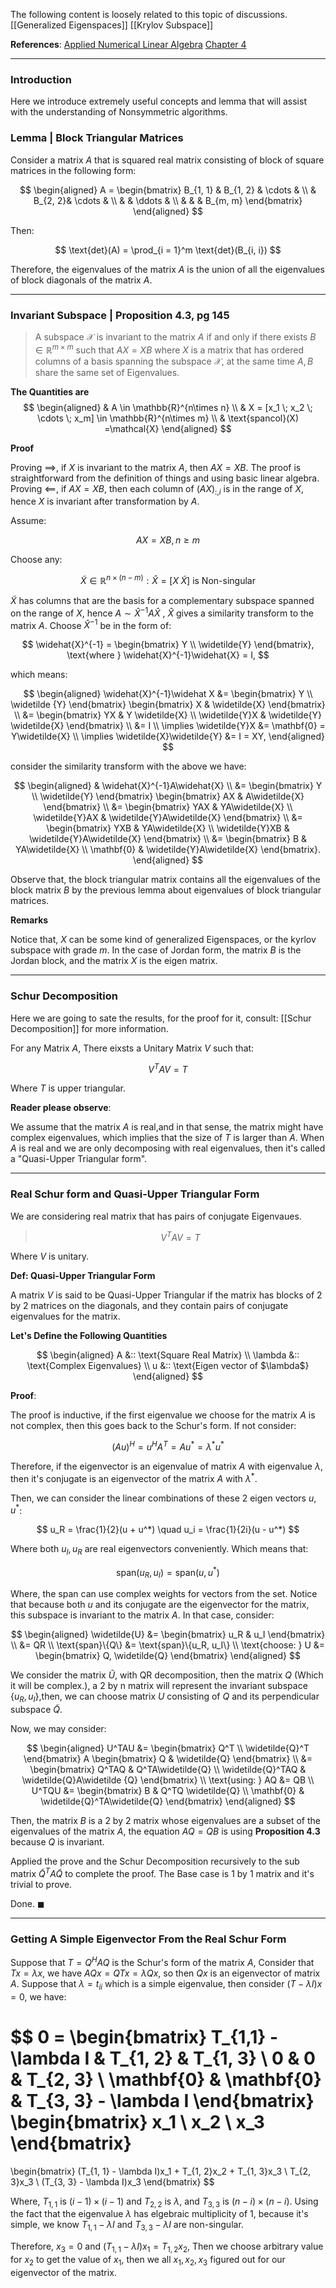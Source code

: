 The following content is loosely related to this topic of discussions.
[[Generalized Eigenspaces]]
[[Krylov Subspace]]

**References**: 
[Applied Numerical Linear Algebra](https://epubs.siam.org/doi/book/10.1137/1.9781611971446?mobileUi=0&) [Chapter 4](https://epubs.siam.org/doi/abs/10.1137/1.9781611971446.ch4)


----
### **Introduction** 

Here we introduce extremely useful concepts and lemma that will assist with the understanding of Nonsymmetric algorithms.

### **Lemma | Block Triangular Matrices**

Consider a matrix $A$ that is squared real matrix consisting of block of square matrices in the following form:

$$
\begin{aligned}
    A = \begin{bmatrix}
        B_{1, 1} & B_{1, 2} & \cdots & 
        \\
        & B_{2, 2}& \cdots & 
        \\
        & & \ddots &
        \\ 
        & & & B_{m, m}
    \end{bmatrix}
\end{aligned}
$$

Then:

$$
\text{det}(A) = \prod_{i = 1}^m \text{det}(B_{i, i})
$$

Therefore, the eigenvalues of the matrix $A$ is the union of all the eigenvalues of block diagonals of the matrix $A$.

---
### **Invariant Subspace | Proposition 4.3, pg 145**

> A subspace $\mathcal{X}$ is invariant to the matrix $A$ if and only if there exists $B\in \mathbb{R}^{m\times m}$ such that $AX = XB$ where $X$ is a matrix that has ordered columns of a basis spanning the subspace $\mathcal{X}$, at the same time $A, B$ share the same set of Eigenvalues. 

**The Quantities are** 
$$
\begin{aligned}
    & A \in \mathbb{R}^{n\times n}
    \\
    & X = [x_1  \; x_2 \; \cdots \; x_m] \in \mathbb{R}^{n\times m}
    \\
    & \text{spancol}(X) =\mathcal{X} 
\end{aligned}
$$

**Proof**

Proving $\implies$, if $X$ is invariant to the matrix $A$, then $AX = XB$. The proof is straightforward from the definition of things and using basic linear algebra. Proving $\impliedby$, if $AX = XB$, then each column of $(AX)_{:, i}$ is in the range of $X$, hence $X$ is invariant after transformation by $A$. 

Assume: 

$$
AX = XB, n \ge m
$$

Choose any: 

$$
\widetilde{X} \in \mathbb{R}^{n\times (n -m)}: \widehat{X} = [X \; \widetilde{X}] \text{ is Non-singular}
$$

$\widetilde X$ has columns that are the basis for a complementary subspace spanned on the range of $X$, hence $A \sim \widehat{X}^{-1}A \widehat{X}$
, $\widehat{X}$ gives a similarity transform to the matrix $A$. Choose $\widehat{X}^{-1}$ be in the form of:

$$
\widehat{X}^{-1} = \begin{bmatrix}
    Y \\ \widetilde{Y}
\end{bmatrix}, \text{where } \widehat{X}^{-1}\widehat{X} = I, 
$$

which means:

$$
\begin{aligned}
    \widehat{X}^{-1}\widehat X &= 
    \begin{bmatrix}
        Y \\ \widetilde {Y}
    \end{bmatrix} \begin{bmatrix}
        X & \widetilde{X}
    \end{bmatrix}
    \\
    &= \begin{bmatrix}
        YX & Y \widetilde{X} 
        \\
        \widetilde{Y}X & \widetilde{Y} \widetilde{X} 
    \end{bmatrix}
    \\
    &= 
    I 
    \\
    \implies 
    \widetilde{Y}X &= \mathbf{0} = Y\widetilde{X}
    \\
    \implies 
    \widetilde{X}\widetilde{Y} &= I = XY,
\end{aligned}
$$

consider the similarity transform with the above we have: 

$$
\begin{aligned}
    & \widehat{X}^{-1}A\widehat{X}
    \\
    &= 
    \begin{bmatrix}
        Y \\ \widetilde{Y}
    \end{bmatrix}
    \begin{bmatrix}
        AX & A\widetilde{X}
    \end{bmatrix}
    \\
    &= 
    \begin{bmatrix}
        YAX & YA\widetilde{X}
        \\
        \widetilde{Y}AX & \widetilde{Y}A\widetilde{X}
    \end{bmatrix}
    \\
    &= 
    \begin{bmatrix}
        YXB & YA\widetilde{X}
        \\
        \widetilde{Y}XB & \widetilde{Y}A\widetilde{X}
    \end{bmatrix}
    \\
    &= 
    \begin{bmatrix}
        B & YA\widetilde{X}
        \\
        \mathbf{0} & \widetilde{Y}A\widetilde{X}
    \end{bmatrix}. 
\end{aligned}
$$

Observe that, the block triangular matrix contains all the eigenvalues of the block matrix $B$ by the previous lemma about eigenvalues of block triangular matrices. 

**Remarks**

Notice that, $X$ can be some kind of generalized Eigenspaces, or the kyrlov subspace with grade $m$. In the case of Jordan form, the matrix $B$ is the Jordan block, and the matrix $X$ is the eigen matrix. 

---
### **Schur Decomposition** 

Here we are going to sate the results, for the proof for it, consult: [[Schur Decomposition]] for more information.

For any Matrix $A$, There eixsts a Unitary Matrix $V$ such that:

$$
V^TAV = T 
$$

Where $T$ is upper triangular.

**Reader please observe**:

We assume that the matrix $A$ is real,and in that sense, the matrix might have complex eigenvalues, which implies that the size of $T$ is larger than $A$. When $A$ is real and we are only decomposing with real eigenvalues, then it's called a "Quasi-Upper Triangular form".


---
### **Real Schur form and Quasi-Upper Triangular Form**

We are considering real matrix that has pairs of conjugate Eigenvaues. 

> $$V^TAV = T$$

Where $V$ is unitary.

**Def: Quasi-Upper Triangular Form**

A matrix $V$ is said to be Quasi-Upper Triangular if the matrix has blocks of 2 by 2 matrices on the diagonals, and they contain pairs of conjugate eigenvalues for the matrix. 

**Let's Define the Following Quantities**

$$
\begin{aligned}
    A &:: \text{Square Real Matrix}
    \\
    \lambda &:: \text{Complex Eigenvalues}
    \\
    u &:: \text{Eigen vector of $\lambda$}
\end{aligned}
$$
 
**Proof**:

The proof is inductive, if the first eigenvalue we choose for the matrix $A$ is not complex, then this goes back to the Schur's form. If not consider: 

$$
(Au)^H = u^HA^T = Au^* = \lambda^*u^*
$$

Therefore, if the eigenvector is an eigenvalue of matrix $A$ with eigenvalue $\lambda$, then it's conjugate is an eigenvector of the matrix $A$ with $\lambda^*$.

Then, we can consider the linear combinations of these 2 eigen vectors $u, u^*$: 

$$
    u_R = \frac{1}{2}(u + u^*) \quad 
    u_i = \frac{1}{2i}(u - u^*)
$$

Where both $u_I, u_R$ are real eigenvectors conveniently. Which means that:

$$
\text{span}(u_R, u_I) = \text{span}(u, u^*)
$$

Where, the span can use complex weights for vectors from the set. Notice that because both $u$ and its conjugate are the eigenvector for the matrix, this subspace is invariant to the matrix $A$. In that case, consider: 

$$
\begin{aligned}
    \widetilde{U} &= \begin{bmatrix}
        u_R & u_I
    \end{bmatrix}
    \\
    &= QR
    \\
    \text{span}\{Q\} &= \text{span}\{u_R, u_I\}
    \\
    \text{choose: } U &= \begin{bmatrix}
        Q, \widetilde{Q}
    \end{bmatrix}
\end{aligned}
$$

We consider the matrix $\widetilde{U}$, with QR decomposition, then the matrix $Q$ (Which it will be complex.), a 2 by n matrix will represent the invariant subspace $\{u_R, u_I\}$,then, we can choose matrix $U$ consisting of $Q$ and its perpendicular subspace $\widetilde{Q}$.

Now, we may consider:

$$
\begin{aligned}
    U^TAU &= \begin{bmatrix}
        Q^T \\ \widetilde{Q}^T
    \end{bmatrix}
    A
    \begin{bmatrix}
        Q & \widetilde{Q}
    \end{bmatrix}
    \\
    &= \begin{bmatrix}
        Q^TAQ & Q^TA\widetilde{Q}
        \\
        \widetilde{Q}^TAQ & \widetilde{Q}A\widetilde {Q}
    \end{bmatrix}
    \\ 
    \text{using: } AQ &= QB 
    \\
    U^TQU &= \begin{bmatrix}
        B & Q^TQ \widetilde{Q}
        \\
        \mathbf{0} & \widetilde{Q}^TA\widetilde{Q}
    \end{bmatrix}
\end{aligned}
$$

Then, the matrix $B$ is a 2 by 2 matrix whose eigenvalues are a subset of the eigenvalues of the matrix $A$, the equation $AQ = QB$ is using **Proposition 4.3** because $Q$ is invariant.

Applied the prove and the Schur Decomposition recursively to the sub matrix $\widetilde{Q}^TA\widetilde{Q}$ to complete the proof. The Base case is 1 by 1 matrix and it's trivial to prove.

Done. $\blacksquare$

---
### **Getting A Simple Eigenvector From the Real Schur Form**

Suppose that $T = Q^HAQ$ is the Schur's form of the matrix $A$, Consider that $Tx = \lambda x$, we have $AQx = QTx = \lambda Qx$, so then $Qx$ is an eigenvector of matrix $A$. Suppose that $\lambda = t_{ii}$ which is a simple eigenvalue, then consider $(T - \lambda I)x = 0$, we have: 

$$
0 = \begin{bmatrix}
    T_{1,1} - \lambda I & T_{1, 2} & T_{1, 3}
    \\
    0 & 0 & T_{2, 3}
    \\
    \mathbf{0} & \mathbf{0} & T_{3, 3} - \lambda I
\end{bmatrix}
\begin{bmatrix}
    x_1 \\ x_2 \\ x_3
\end{bmatrix}
= 
\begin{bmatrix}
    (T_{1, 1} - \lambda I)x_1 + T_{1, 2}x_2 + T_{1, 3}x_3
    \\
    T_{2, 3}x_3
    \\
    (T_{3, 3} - \lambda I)x_3
\end{bmatrix}
$$

Where, $T_{1, 1}$ is $(i - 1) \times (i - 1)$ and $T_{2, 2}$  is $\lambda$, and $T_{3, 3}$ is $(n - i)\times (n - i)$. Using the fact that the eigenvalue $\lambda$ has elgebraic multiplicity of 1, because it's simple, we know $T_{1, 1} - \lambda I$ and $T_{3, 3} - \lambda I$ are non-singular.

Therefore, $x_3 = 0$ and $(T_{1, 1} -\lambda I)x_1 = T_{1, 2}x_2$, Then we choose arbitrary value for $x_2$ to get the value of $x_1$, then we all $x_1, x_2, x_3$ figured out for our eigenvector of the matrix. 